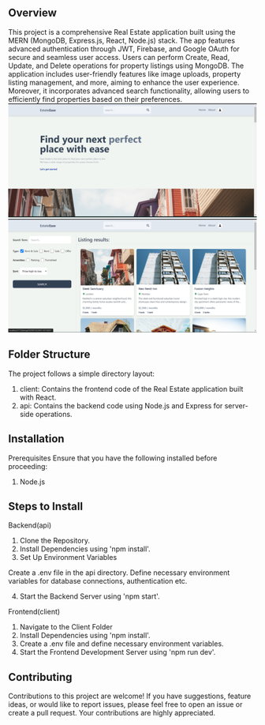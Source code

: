 ## Overview

This project is a comprehensive Real Estate application built using the MERN (MongoDB, Express.js, React, Node.js) stack. The app features advanced authentication through JWT, Firebase, and Google OAuth for secure and seamless user access. Users can perform Create, Read, Update, and Delete operations for property listings using MongoDB. The application includes user-friendly features like image uploads, property listing management, and more, aiming to enhance the user experience. Moreover, it incorporates advanced search functionality, allowing users to efficiently find properties based on their preferences.
![Homepage Screenshot](images/Screenshot%20(158).png "Homepage")
![SearchPage Screenshot](images/Screenshot%20(166).png "SearchPage")

## Folder Structure

The project follows a simple directory layout:

1. client: Contains the frontend code of the Real Estate application built with React.
2. api: Contains the backend code using Node.js and Express for server-side operations.

## Installation

Prerequisites
Ensure that you have the following installed before proceeding:

1. Node.js

## Steps to Install

Backend(api)

1.  Clone the Repository.
2.  Install Dependencies using 'npm install'.
3.  Set Up Environment Variables

Create a .env file in the api directory.
Define necessary environment variables for database connections, authentication etc.

4.  Start the Backend Server using 'npm start'.

Frontend(client)

1. Navigate to the Client Folder
2. Install Dependencies using 'npm install'.
3. Create a .env file and define necessary environment variables.
4. Start the Frontend Development Server using 'npm run dev'.

## Contributing

Contributions to this project are welcome! If you have suggestions, feature ideas, or would like to report issues, please feel free to open an issue or create a pull request. Your contributions are highly appreciated.
